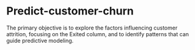 # Predict-customer-churn
The primary objective is to explore the factors influencing customer  attrition, focusing on the Exited column, and to identify patterns that can guide predictive modeling.
